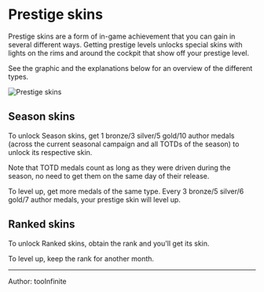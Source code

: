 # Prestige skins

Prestige skins are a form of in-game achievement that you can gain in several different ways.
Getting prestige levels unlocks special skins with lights on the rims and around the cockpit that show off your prestige level.

See the graphic and the explanations below for an overview of the different types.

![Prestige skins](../../img/33_01_prestigeSkins.webp)

## Season skins

To unlock Season skins, get 1 bronze/3 silver/5 gold/10 author medals (across the current seasonal campaign and all TOTDs of the season) to unlock its respective skin.

Note that TOTD medals count as long as they were driven during the season, no need to get them on the same day of their release.

To level up, get more medals of the same type. Every 3 bronze/5 silver/6 gold/7 author medals, your prestige skin will level up.

## Ranked skins

To unlock Ranked skins, obtain the rank and you'll get its skin.

To level up, keep the rank for another month.

<hr>
Author: tooInfinite
